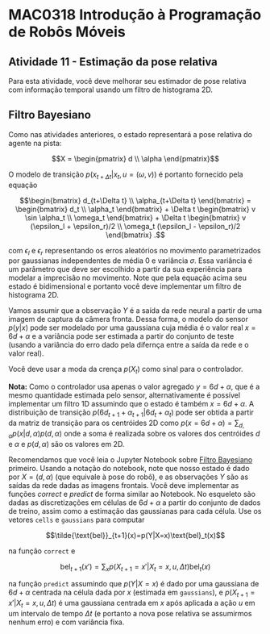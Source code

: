 # MAC0318 Introdução à Programação de Robôs Móveis

## Atividade 11 - Estimação da pose relativa

Para esta atividade, você deve melhorar seu estimador de pose relativa com informação temporal usando um filtro de histograma 2D.

## Filtro Bayesiano

Como nas atividades anteriores, o estado representará a pose relativa do agente na pista:
```math
X = \begin{pmatrix} d \\ \alpha \end{pmatrix}
```
O modelo de transição $`p(x_{t+\Delta t}|x_{t}, u=(\omega,v))`$ é portanto fornecido pela equação
```math
\begin{bmatrix}
 d_{t+\Delta t} \\ \alpha_{t+\Delta t}
\end{bmatrix}
=
\begin{bmatrix}
 d_t \\ \alpha_t
\end{bmatrix}
+
\Delta t 
\begin{bmatrix}
 v \sin \alpha_t \\
 \omega_t
\end{bmatrix}
+
\Delta t 
\begin{bmatrix}
 v (\epsilon_l + \epsilon_r)/2 \\
 \omega_t (\epsilon_l - \epsilon_r)/2
\end{bmatrix} .
```
com $`\epsilon_l`$ e $`\epsilon_r`$ representando os erros aleatórios no movimento parametrizados por gaussianas independentes de média 0 e variância $`\sigma`$. Essa variância é um parâmetro que deve ser escolhido a partir da sua experiência para modelar a imprecisão no movimento. Note que pela equação acima seu estado é bidimensional e portanto você deve implementar um filtro de histograma 2D.

Vamos assumir que a observação $`Y`$ é a saída da rede neural a partir de uma imagem de captura da câmera fronta. Dessa forma, o modelo do sensor $`p(y|x)`$ pode ser modelado por uma gaussiana cuja média é o valor real $`x=6d+\alpha`$ e a variância pode ser estimada a partir do conjunto de teste (usando a variância do erro dado pela difernça entre a saída da rede e o valor real).

Você deve usar a moda da crença $`p(X_t)`$ como sinal para o controlador.

**Nota:** Como o controlador usa apenas o valor agregado $`y=6d + \alpha`$, que é a mesmo quantidade estimada pelo sensor, alternativamente é possível implementar um filtro 1D assumindo que o estado é também $`x=6d + \alpha`$. A distribuição de transição $`p(6d_{t+1} + \alpha_{t+1}|6d_t + \alpha_t)`$ pode ser obtida a partir da matriz de transição para os centróides 2D como $`p(x=6d+\alpha)=\sum_{d,\alpha} p(x|d,\alpha)p(d,\alpha)`$ onde a soma é realizada sobre os valores dos centróides $`d`$ e $`\alpha`$ e $`p(d,\alpha)`$ são os valores em 2D. 

Recomendamos que você leia o Jupyter Notebook sobre [Filtro Bayesiano](https://gitlab.uspdigital.usp.br/mac0318-2021/assignments/-/blob/master/localization/Filtro%20Bayesiano.ipynb) primeiro. Usando a notação do notebook, note que nosso estado é dado por $`X=(d,\alpha)`$ (que equivale à pose do robô), e as observações $`Y`$ são as saídas da rede dadas as imagens frontais. Você deve implementar as funções $`correct`$ e $`predict`$ de forma similar ao Notebook. No esqueleto são dadas as discretizações em células de $`6d+\alpha`$ a partir do conjunto de dados de treino, assim como a estimação das gaussianas para cada célula. Use os vetores `cells` e `gaussians` para computar

```math
\tilde{\text{bel}}_{t+1}(x)=p(Y|X=x)\text{bel}_t(x)
```

na função `correct` e

```math
\text{bel}_{t+1}(x') = \sum_x p(X_{t+1}=x' | X_t=x, u, \Delta t) \text{bel}_t(x)
```

na função `predict` assumindo que $`p(Y|X=x)`$ é dado por uma gaussiana de $`6d+\alpha`$ centrada na
célula dada por $`x`$ (estimada em `gaussians`), e $`p(X_{t+1}=x'|X_t=x,u,\Delta t)`$ é uma gaussiana
centrada em $`x`$ após aplicada a ação $`u`$ em um intervalo de tempo $`\Delta t`$ (e portanto a
nova pose relativa se assumirmos nenhum erro) e com variância fixa.
